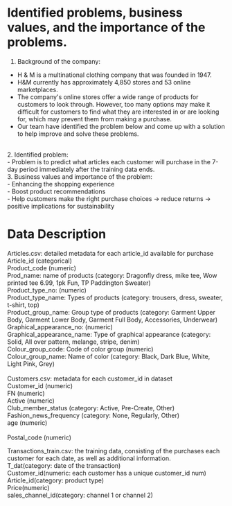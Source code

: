 # Identified problems, business values, and the importance of the problems.<br>
1. Background of the company:<br>
- H & M is a multinational clothing company that was founded in 1947. <br>
- H&M currently has approximately 4,850 stores and 53 online marketplaces. <br>
- The company's online stores offer a wide range of products for customers to look through. However, too many options may make it difficult for customers to find what they are interested in or are looking for, which may prevent them from making a purchase.<br>
- Our team have identified the problem below and come up with a solution to help improve and solve these problems.
<br>
2. Identified problem:<br>
- Problem is to predict what articles each customer will purchase in the 7-day period immediately after the training data ends.
<br>
3. Business values and importance of the problem:<br>
- Enhancing the shopping experience <br>
- Boost product recommendations <br>
- Help customers make the right purchase choices → reduce returns → positive implications for sustainability <br>

# Data Description<br>
Articles.csv: detailed metadata for each article_id available for purchase <br>
Article_id (categorical)<br>
Product_code (numeric)<br>
Prod_name: name of products (category: Dragonfly dress, mike tee, Wow printed tee 6.99, 1pk Fun, TP Paddington Sweater) <br>
Product_type_no: (numeric)<br>
Product_type_name: Types of products (category: trousers, dress, sweater, t-shirt, top)<br>
Product_group_name: Group type of products (category: Garment Upper Body, Garment Lower Body, Garment Full Body, Accessories, Underwear)<br>
Graphical_appearance_no: (numeric)<br>
Graphical_appearance_name: Type of graphical appearance (category: Solid, All over pattern, melange, stripe, denim)<br>
Colour_group_code: Code of color group (numeric)<br>
Colour_group_name: Name of color (category: Black, Dark Blue, White, Light Pink, Grey)<br>
<br>
Customers.csv: metadata for each customer_id in dataset<br>
Customer_id (numeric)<br>
FN (numeric)<br>
Active (numeric)<br>
Club_member_status (category: Active, Pre-Create, Other)<br>
Fashion_news_frequency (category: None, Regularly, Other) <br>
age (numeric)<br><br>
Postal_code (numeric)<br>

Transactions_train.csv:  the training data, consisting of the purchases each customer for each date, as well as additional information.<br>
T_dat(category: date of the transaction)<br>
Customer_id(numeric: each customer has a unique customer_id num)<br>
Article_id(category: product type)<br>
Price(numeric)<br>
sales_channel_id(category: channel 1 or channel 2)<br>
